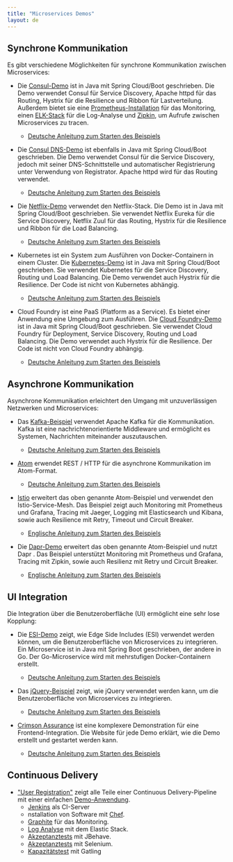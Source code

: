 ```yaml
---
title: "Microservices Demos"
layout: de
---
```


## Synchrone Kommunikation

Es gibt verschiedene Möglichkeiten für synchrone Kommunikation
zwischen Microservices:

* Die [Consul-Demo](https://github.com/ewolff/microservice-consul) ist
in Java mit Spring Cloud/Boot geschrieben. Die Demo verwendet Consul
für Service Discovery, Apache httpd für das Routing, Hystrix für
die Resilience und Ribbon für Lastverteilung. Außerdem
bietet sie eine
[Prometheus-Installation](https://github.com/ewolff/microservice-consul#prometheus)
für das Monitoring, einen
[ELK-Stack](https://github.com/ewolff/microservice-consul#elastic-stack)
für die Log-Analyse und
[Zipkin](https://github.com/ewolff/microservice-consul#zipkin), um
Aufrufe zwischen Microservices zu tracen.
  - [Deutsche Anleitung zum Starten des Beispiels](https://github.com/ewolff/microservice-consul/blob/master/WIE-LAUFEN.md)

* Die [Consul
DNS-Demo](https://github.com/ewolff/microservice-consul-dns) ist
ebenfalls in Java mit Spring Cloud/Boot geschrieben. Die Demo
verwendet Consul für die Service Discovery, jedoch mit seiner
DNS-Schnittstelle und automatischer Registrierung unter Verwendung von
Registrator. Apache httpd wird für das Routing verwendet.
  - [Deutsche Anleitung zum Starten des Beispiels](https://github.com/ewolff/microservice-consul-dns/blob/master/WIE-LAUFEN.md)

* Die [Netflix-Demo](https://github.com/ewolff/microservice) verwendet
den Netflix-Stack. Die Demo ist in Java mit Spring Cloud/Boot
geschrieben. Sie verwendet Netflix Eureka für die Service Discovery,
Netflix Zuul für das Routing, Hystrix für die Resilience und Ribbon
für die Load Balancing.
  - [Deutsche Anleitung zum Starten des Beispiels](https://github.com/ewolff/microservice/blob/master/WIE-LAUFEN.md)

* Kubernetes ist ein System zum Ausführen von Docker-Containern in
einem Cluster. Die
[Kubernetes-Demo](https://github.com/ewolff/microservice-kubernetes)
ist in Java mit Spring Cloud/Boot geschrieben. Sie verwendet
Kubernetes für die Service Discovery, Routing und Load Balancing. Die
Demo verwendet auch Hystrix für die Resilience. Der Code ist nicht von
Kubernetes abhängig.
  - [Deutsche Anleitung zum Starten des Beispiels](https://github.com/ewolff/microservice-kubernetes/blob/master/WIE-LAUFEN.md)

* Cloud Foundry ist eine PaaS (Platform as a Service). Es bietet einer
Anwendung eine Umgebung zum Ausführen. Die [Cloud Foundry-Demo](https://github.com/ewolff/microservice-cloudfoundry) ist in
Java mit Spring Cloud/Boot geschrieben. Sie verwendet Cloud Foundry
für Deployment, Service Discovery, Routing und Load Balancing. Die
Demo verwendet auch Hystrix für die Resilience. Der Code ist nicht von
Cloud Foundry abhängig.
  - [Deutsche Anleitung zum Starten des Beispiels](https://github.com/ewolff/microservice-cloudfoundry/blob/master/WIE-LAUFEN.md)

## Asynchrone Kommunikation

Asynchrone Kommunikation erleichtert den Umgang mit unzuverlässigen
Netzwerken und Microservices:

* Das [Kafka-Beispiel](https://github.com/ewolff/microservice-kafka)
  verwendet Apache Kafka für die Kommunikation. Kafka ist eine
  nachrichtenorientierte Middleware und ermöglicht es Systemen,
  Nachrichten miteinander auszutauschen.
  - [Deutsche Anleitung zum Starten des Beispiels](https://github.com/ewolff/microservice-kafka/blob/master/WIE-LAUFEN.md)

* [Atom](https://github.com/ewolff/microservice-atom) erwendet REST /
  HTTP für die asynchrone Kommunikation im Atom-Format.
  - [Deutsche Anleitung zum Starten des Beispiels](https://github.com/ewolff/microservice-atom/blob/master/WIE-LAUFEN.md)

* [Istio](https://github.com/ewolff/microservice-istio) erweitert das
  oben genannte Atom-Beispiel und verwendet den
  Istio-Service-Mesh. Das Beispiel zeigt auch Monitoring mit
  Prometheus und Grafana, Tracing mit Jaeger, Logging mit
  Elasticsearch und Kibana, sowie auch Resilience mit Retry, Timeout
  und Circuit Breaker.
  - [Englische Anleitung zum Starten des Beispiels](https://github.com/ewolff/microservice-istio/blob/master/HOW-TO-RUN.md)

* Die [Dapr-Demo](https://github.com/ewolff/microservice-dapr)
  erweitert das oben genannte Atom-Beispiel und nutzt Dapr . Das
  Beispiel unterstützt Monitoring mit Prometheus und Grafana, Tracing
  mit Zipkin, sowie auch Resilienz mit Retry und Circuit Breaker.
  - [Englische Anleitung zum Starten des Beispiels](https://github.com/ewolff/microservice-dapr/blob/master/HOW-TO-RUN.md)

## UI Integration

Die Integration über die Benutzeroberfläche (UI) ermöglicht eine sehr
lose Kopplung:

* Die [ESI-Demo](https://github.com/ewolff/SCS-ESI) zeigt, wie Edge
  Side Includes (ESI) verwendet werden können, um die
  Benutzeroberfläche von Microservices zu integrieren. Ein
  Microservice ist in Java mit Spring Boot geschrieben, der andere in
  Go. Der Go-Microservice wird mit mehrstufigen Docker-Containern
  erstellt.
  - [Deutsche Anleitung zum Starten des Beispiels](https://github.com/ewolff/SCS-ESI/blob/master/WIE-LAUFEN.md)

* Das [jQuery-Beispiel](https://github.com/ewolff/SCS-jQuery) zeigt,
  wie jQuery verwendet werden kann, um die Benutzeroberfläche von
  Microservices zu integrieren.
  - [Deutsche Anleitung zum Starten des Beispiels](https://github.com/ewolff/SCS-jQuery/blob/master/WIE-LAUFEN.md)

* [Crimson
  Assurance](https://github.com/ewolff/crimson-assurance-demo) ist
  eine komplexere Demonstration für eine Frontend-Integration. Die
  Website für jede Demo erklärt, wie die Demo erstellt und gestartet
  werden kann.
  - [Deutsche Anleitung zum Starten des Beispiels](https://github.com/ewolff/crimson-insurance-demo/blob/master/WIE-LAUFEN.md)

## Continuous Delivery

* ["User Registration"](https://github.com/ewolff/user-registration-V2/)
zeigt alle Teile einer Continuous Delivery-Pipeline mit einer einfachen [Demo-Anwendung](https://github.com/ewolff/user-registration-V2/tree/master/user-registration-application).
  - [Jenkins](https://github.com/ewolff/user-registration-V2/tree/master/ci-setup)  als CI-Server
  - nstallation von Software mit [Chef](https://github.com/ewolff/user-registration-V2/tree/master/chef).
  - [Graphite](https://github.com/ewolff/user-registration-V2/tree/master/graphite) für das Monitoring.
  - [Log
    Analyse](https://github.com/ewolff/user-registration-V2/tree/master/log-analysis)
    mit dem Elastic Stack.
  - [Akzeptanztests](https://github.com/ewolff/user-registration-V2/tree/master/user-registration-acceptancetest-jbehave) mit JBehave.
  - [Akzeptanztests](https://github.com/ewolff/user-registration-V2/tree/master/user-registration-acceptancetest-selenium) mit Selenium.
  - [Kapazitätstest](https://github.com/ewolff/user-registration-V2/tree/master/user-registration-capacitytest-gatling) mit Gatling

